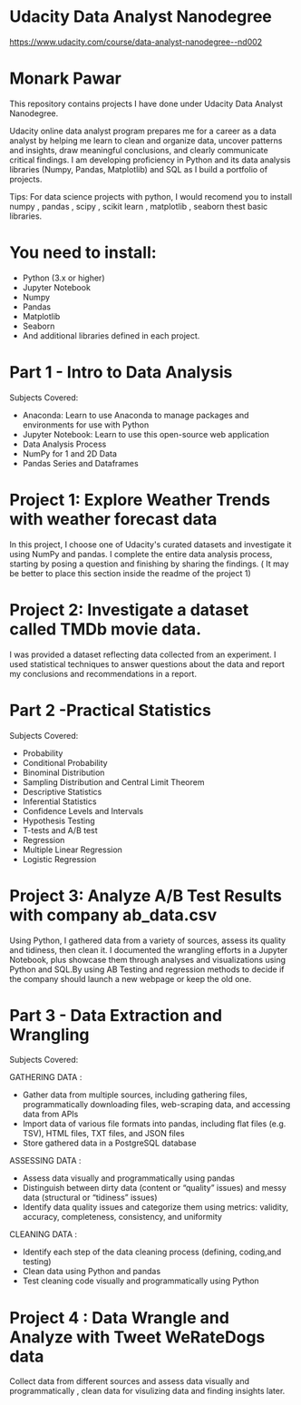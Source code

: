 # Udacity Data Analyst Nanodegree
https://www.udacity.com/course/data-analyst-nanodegree--nd002



# Monark Pawar
This repository contains projects I have done under Udacity Data Analyst Nanodegree.

Udacity online data analyst program prepares me for a career as a data analyst by helping me learn to clean and organize data, uncover patterns and insights, draw meaningful conclusions, and clearly communicate critical findings. I am developing proficiency in Python and its data analysis libraries (Numpy, Pandas, Matplotlib) and SQL as I build a portfolio of projects.

Tips: For data science projects with python, I would recomend you to install numpy , pandas , scipy , scikit learn , matplotlib , seaborn thest basic libraries.

# You need to install:

- Python (3.x or higher)
- Jupyter Notebook
- Numpy
- Pandas
- Matplotlib
- Seaborn
- And additional libraries defined in each project.


# Part 1 - Intro to Data Analysis
Subjects Covered:

- Anaconda: Learn to use Anaconda to manage packages and environments for use with Python
- Jupyter Notebook: Learn to use this open-source web application
- Data Analysis Process
- NumPy for 1 and 2D Data
- Pandas Series and Dataframes

# Project 1: Explore Weather Trends with weather forecast data
In this project, I choose one of Udacity's curated datasets and investigate it using NumPy and pandas. I complete the entire data analysis process, starting by posing a question and finishing by sharing the findings. ( It may be better to place this section inside the readme of the project 1)

# Project 2: Investigate a dataset called TMDb movie data.
I was provided a dataset reflecting data collected from an experiment. I used statistical techniques to answer questions about the data and report my conclusions and recommendations in a report.




# Part 2 -Practical Statistics

Subjects Covered:

- Probability
- Conditional Probability
- Binominal Distribution
- Sampling Distribution and Central Limit Theorem
- Descriptive Statistics
- Inferential Statistics
- Confidence Levels and Intervals
- Hypothesis Testing
- T-tests and A/B test
- Regression
- Multiple Linear Regression
- Logistic Regression

# Project 3: Analyze A/B Test Results with company ab_data.csv
Using Python, I gathered data from a variety of sources, assess its quality and tidiness, then clean it. I documented the wrangling efforts in a Jupyter Notebook, plus showcase them through analyses and visualizations using Python and SQL.By using AB Testing and regression methods to decide if the company should launch a new webpage or keep the old one.



# Part 3 - Data Extraction and Wrangling
Subjects Covered:

GATHERING DATA :
  -   Gather data from multiple sources, including gathering files, programmatically downloading files, web-scraping data, and           accessing data from APIs
  -   Import data of various file formats into pandas, including flat files (e.g. TSV), HTML files, TXT files, and JSON files
  -   Store gathered data in a PostgreSQL database

ASSESSING DATA :
  -   Assess data visually and programmatically using pandas
  -   Distinguish between dirty data (content or “quality” issues) and messy data (structural or “tidiness” issues)
  -   Identify data quality issues and categorize them using metrics: validity, accuracy, completeness, consistency, and uniformity

CLEANING DATA :
  -   Identify each step of the data cleaning process (defining, coding,and testing)
  -   Clean data using Python and pandas
  -   Test cleaning code visually and programmatically using Python


# Project 4 : Data Wrangle and Analyze with Tweet WeRateDogs data
Collect data from different sources and assess data visually and programmatically , clean data for visulizing data and finding insights later.
